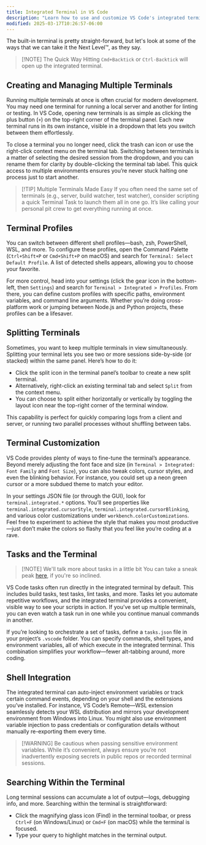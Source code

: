 ```yaml
---
title: Integrated Terminal in VS Code
description: "Learn how to use and customize VS Code's integrated terminal for efficient development workflows"
modified: 2025-03-17T10:26:57-06:00
---
```


The built-in terminal is pretty straight-forward, but let's look at some of the ways that we can take it the Next Level™, as they say.

> [!NOTE] The Quick Way
> Hitting `Cmd+Backtick` or `Ctrl-Backtick` will open up the integrated terminal.

## Creating and Managing Multiple Terminals

Running multiple terminals at once is often crucial for modern development. You may need one terminal for running a local server and another for linting or testing. In VS Code, opening new terminals is as simple as clicking the plus button (`+`) on the top-right corner of the terminal panel. Each new terminal runs in its own instance, visible in a dropdown that lets you switch between them effortlessly.

To close a terminal you no longer need, click the trash can icon or use the right-click context menu on the terminal tab. Switching between terminals is a matter of selecting the desired session from the dropdown, and you can rename them for clarity by double-clicking the terminal tab label. This quick access to multiple environments ensures you’re never stuck halting one process just to start another.

> [!TIP] Multiple Terminals Made Easy
> If you often need the same set of terminals (e.g., server, build watcher, test watcher), consider scripting a quick Terminal Task to launch them all in one go. It’s like calling your personal pit crew to get everything running at once.

## Terminal Profiles

You can switch between different shell profiles—bash, zsh, PowerShell, WSL, and more. To configure these profiles, open the Command Palette (`Ctrl+Shift+P` or `Cmd+Shift+P` on macOS) and search for `Terminal: Select Default Profile`. A list of detected shells appears, allowing you to choose your favorite.

For more control, head into your settings (click the gear icon in the bottom-left, then `Settings`) and search for `Terminal > Integrated > Profiles`. From there, you can define custom profiles with specific paths, environment variables, and command line arguments. Whether you’re doing cross-platform work or jumping between Node.js and Python projects, these profiles can be a lifesaver.

## Splitting Terminals

Sometimes, you want to keep multiple terminals in view simultaneously. Splitting your terminal lets you see two or more sessions side-by-side (or stacked) within the same panel. Here’s how to do it:

- Click the split icon in the terminal panel’s toolbar to create a new split terminal.
- Alternatively, right-click an existing terminal tab and select `Split` from the context menu.
- You can choose to split either horizontally or vertically by toggling the layout icon near the top-right corner of the terminal window.

This capability is perfect for quickly comparing logs from a client and server, or running two parallel processes without shuffling between tabs.

## Terminal Customization

VS Code provides plenty of ways to fine-tune the terminal’s appearance. Beyond merely adjusting the font face and size (in `Terminal > Integrated: Font Family` and `Font Size`), you can also tweak colors, cursor styles, and even the blinking behavior. For instance, you could set up a neon green cursor or a more subdued theme to match your editor.

In your settings JSON file (or through the GUI), look for `terminal.integrated.*` options. You’ll see properties like `terminal.integrated.cursorStyle`, `terminal.integrated.cursorBlinking`, and various color customizations under `workbench.colorCustomizations`. Feel free to experiment to achieve the style that makes you most productive—just don’t make the colors so flashy that you feel like you’re coding at a rave.

## Tasks and the Terminal

> [!NOTE] We'll talk more about tasks in a little bit
> You can take a sneak peak [here](vscode-tasks.md), if you're so inclined.

VS Code tasks often run directly in the integrated terminal by default. This includes build tasks, test tasks, lint tasks, and more. Tasks let you automate repetitive workflows, and the integrated terminal provides a convenient, visible way to see your scripts in action. If you’ve set up multiple terminals, you can even watch a task run in one while you continue manual commands in another.

If you’re looking to orchestrate a set of tasks, define a `tasks.json` file in your project’s `.vscode` folder. You can specify commands, shell types, and environment variables, all of which execute in the integrated terminal. This combination simplifies your workflow—fewer alt-tabbing around, more coding.

## Shell Integration

The integrated terminal can auto-inject environment variables or track certain command events, depending on your shell and the extensions you’ve installed. For instance, VS Code’s Remote—WSL extension seamlessly detects your WSL distribution and mirrors your development environment from Windows into Linux. You might also use environment variable injection to pass credentials or configuration details without manually re-exporting them every time.

> [!WARNING] Be cautious when passing sensitive environment variables. While it’s convenient, always ensure you’re not inadvertently exposing secrets in public repos or recorded terminal sessions.

## Searching Within the Terminal

Long terminal sessions can accumulate a lot of output—logs, debugging info, and more. Searching within the terminal is straightforward:

- Click the magnifying glass icon (Find) in the terminal toolbar, or press `Ctrl+F` (on Windows/Linux) or `Cmd+F` (on macOS) while the terminal is focused.
- Type your query to highlight matches in the terminal output.
